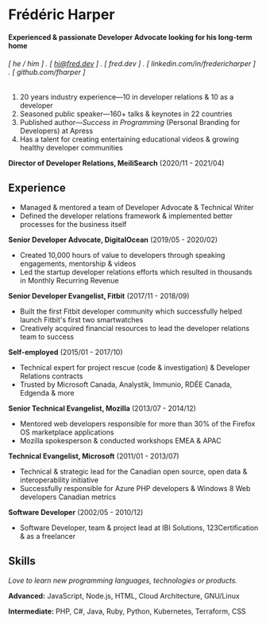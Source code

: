 # Frédéric Harper

#### Experienced & passionate Developer Advocate looking for his **long-term** home

###### [ he / him ] . [ hi@fred.dev ] . [ fred.dev ] . [ linkedin.com/in/fredericharper ] . [ github.com/fharper ]

1. 20 years industry experience—10 in developer relations & 10 as a developer
2. Seasoned public speaker—160+ talks & keynotes in 22 countries
3. Published author—*Success in Programming* (Personal Branding for Developers) at Apress
4. Has a talent for creating entertaining educational videos & growing healthy developer communities

**Director of Developer Relations, MeiliSearch** (2020/11  -  2021/04)
## Experience


- Managed & mentored a team of Developer Advocate & Technical Writer
- Defined the developer relations framework & implemented better processes for the business itself

**Senior Developer Advocate, DigitalOcean** (2019/05 - 2020/02)

- Created 10,000 hours of value to developers through speaking engagements, mentorship & videos
- Led the startup developer relations efforts which resulted in thousands in Monthly Recurring Revenue

**Senior Developer Evangelist, Fitbit** (2017/11 - 2018/09)

- Built the first Fitbit developer community which successfully helped launch Fitbit's first two smartwatches
- Creatively acquired financial resources to lead the developer relations team to success

**Self-employed** (2015/01 - 2017/10)

- Technical expert for project rescue (code & investigation) & Developer Relations contracts
- Trusted by Microsoft Canada, Analystik, Immunio, RDÉE Canada, Edgenda & more

**Senior Technical Evangelist, Mozilla** (2013/07 - 2014/12)

- Mentored web developers responsible for more than 30% of the Firefox OS marketplace applications
- Mozilla spokesperson & conducted workshops EMEA & APAC

**Technical Evangelist, Microsoft** (2011/01 - 2013/07)

- Technical & strategic lead for the Canadian open source, open data & interoperability initiative
- Successfully responsible for Azure PHP developers & Windows 8 Web developers Canadian metrics

**Software Developer** (2002/05 - 2010/12)

- Software Developer, team & project lead at IBI Solutions, 123Certification & as a freelancer

## Skills

*Love to learn new programming languages, technologies or products.*

**Advanced:** JavaScript, Node.js, HTML, Cloud Architecture, GNU/Linux

**Intermediate:** PHP, C#, Java, Ruby, Python, Kubernetes, Terraform, CSS
